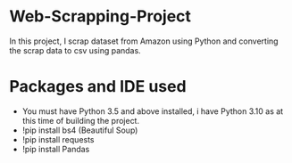 # Web-Scrapping-Project

In this project, I scrap dataset from Amazon using Python and converting the scrap data to csv using pandas.

# Packages and IDE used

- You must have Python 3.5 and above installed, i have Python 3.10 as at this time of building the project.
- !pip install bs4 (Beautiful Soup)
- !pip install requests
- !pip install Pandas
